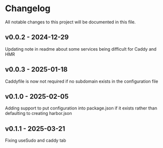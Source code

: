 # Changelog

All notable changes to this project will be documented in this file. 
## v0.0.2 - 2024-12-29

Updating note in readme about some services being difficult for Caddy and HMR


## v0.0.3 - 2025-01-18

Caddyfile is now not required if no subdomain exists in the configuration file


## v0.1.0 - 2025-02-05

Adding support to put configuration into package.json if it exists rather than defaulting to creating harbor.json


## v0.1.1 - 2025-03-21

Fixing useSudo and caddy tab

